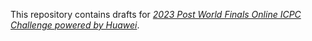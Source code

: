 This repository contains drafts for [*2023 Post World Finals Online ICPC Challenge powered by Huawei*](https://codeforces.com/contest/1953/problem/A).
